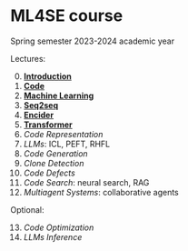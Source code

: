 # ML4SE course

Spring semester 2023-2024 academic year

Lectures:

0. [**Introduction**](00_introduction.ipynb)
1. [**Code**](01_code.ipynb)
2. [**Machine Learning**](02_machine_learning.ipynb)
3. [**Seq2seq**](03_seq2seq.ipynb)
4. [**Encider**](04_encoder.ipynb)
5. [**Transformer**](05_transformer.ipynb)
6. *Code Representation*
7. *LLMs*: ICL, PEFT, RHFL
8. *Code Generation*
9. *Clone Detection*
10. *Code Defects*
11. *Code Search*: neural search, RAG
12. *Multiagent Systems*: collaborative agents

Optional:

13. *Code Optimization*
14. *LLMs Inference*

